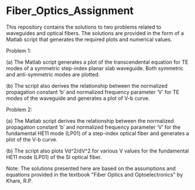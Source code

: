 # Fiber_Optics_Assignment

This repository contains the solutions to two problems related to waveguides and optical fibers. The solutions are provided in the form of a Matlab script that generates the required plots and numerical values.

Problem 1:

(a) The Matlab script generates a plot of the transcendental equation for TE modes of a symmetric step-index planar slab waveguide. Both symmetric and anti-symmetric modes are plotted.

(b) The script also derives the relationship between the normalized propagation constant ‘b’ and normalized frequency parameter ‘V’ for TE modes of the waveguide and generates a plot of V-b curve.

Problem 2:

(a) The Matlab script derives the relationship between the normalized propagation constant ‘b’ and normalized frequency parameter ‘V’ for the fundamental HE11 mode (LP01) of a step-index optical fiber and generates a plot of the V-b curve.

(b) The script also plots Vd^2/dV^2 for various V values for the fundamental HE11 mode (LP01) of the SI optical fiber.

Note: The solutions presented here are based on the assumptions and equations provided in the textbook "Fiber Optics and Optoelectronics" by Khare, R.P.

